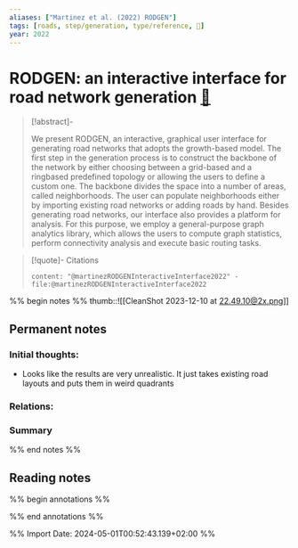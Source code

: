 ```yaml
---
aliases: ["Martinez et al. (2022) RODGEN"]
tags: [roads, step/generation, type/reference, 🔻]
year: 2022
---
```

# RODGEN: an interactive interface for road network generation [📖](zotero://select/library/items/ZLYAI4W6)

> [!abstract]-
> 
> We present RODGEN, an interactive, graphical user interface for generating road networks that adopts the growth-based model. The first step in the generation process is to construct the backbone of the network by either choosing between a grid-based and a ringbased predefined topology or allowing the users to define a custom one. The backbone divides the space into a number of areas, called neighborhoods. The user can populate neighborhoods either by importing existing road networks or adding roads by hand. Besides generating road networks, our interface also provides a platform for analysis. For this purpose, we employ a general-purpose graph analytics library, which allows the users to compute graph statistics, perform connectivity analysis and execute basic routing tasks.
> 

> [!quote]- Citations
> 
> ```query
> content: "@martinezRODGENInteractiveInterface2022" -file:@martinezRODGENInteractiveInterface2022
> ```

%% begin notes %%
thumb::![[CleanShot 2023-12-10 at 22.49.10@2x.png]]
## Permanent notes
### Initial thoughts:
- Looks like the results are very unrealistic. It just takes existing road layouts and puts them in weird quadrants
### Relations:


### Summary


%% end notes %%
## Reading notes
%% begin annotations %%

%% end annotations %%



%% Import Date: 2024-05-01T00:52:43.139+02:00 %%
